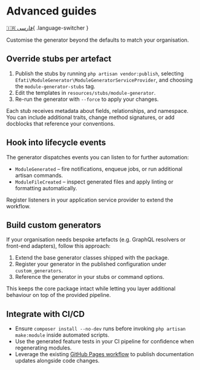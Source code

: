 # Advanced guides

[🇮🇷 فارسی](../fa/advanced.md){ .language-switcher }


Customise the generator beyond the defaults to match your organisation.

## Override stubs per artefact

1. Publish the stubs by running `php artisan vendor:publish`, selecting `Efati\ModuleGenerator\ModuleGeneratorServiceProvider`, and choosing the `module-generator-stubs` tag.
2. Edit the templates in `resources/stubs/module-generator`.
3. Re-run the generator with `--force` to apply your changes.

Each stub receives metadata about fields, relationships, and namespace. You can include additional traits, change method signatures, or add docblocks that reference your conventions.

## Hook into lifecycle events

The generator dispatches events you can listen to for further automation:

- `ModuleGenerated` – fire notifications, enqueue jobs, or run additional artisan commands.
- `ModuleFileCreated` – inspect generated files and apply linting or formatting automatically.

Register listeners in your application service provider to extend the workflow.

## Build custom generators

If your organisation needs bespoke artefacts (e.g. GraphQL resolvers or front-end adapters), follow this approach:

1. Extend the base generator classes shipped with the package.
2. Register your generator in the published configuration under `custom_generators`.
3. Reference the generator in your stubs or command options.

This keeps the core package intact while letting you layer additional behaviour on top of the provided pipeline.

## Integrate with CI/CD

- Ensure `composer install --no-dev` runs before invoking `php artisan make:module` inside automated scripts.
- Use the generated feature tests in your CI pipeline for confidence when regenerating modules.
- Leverage the existing [GitHub Pages workflow](github-pages-setup.md) to publish documentation updates alongside code changes.
